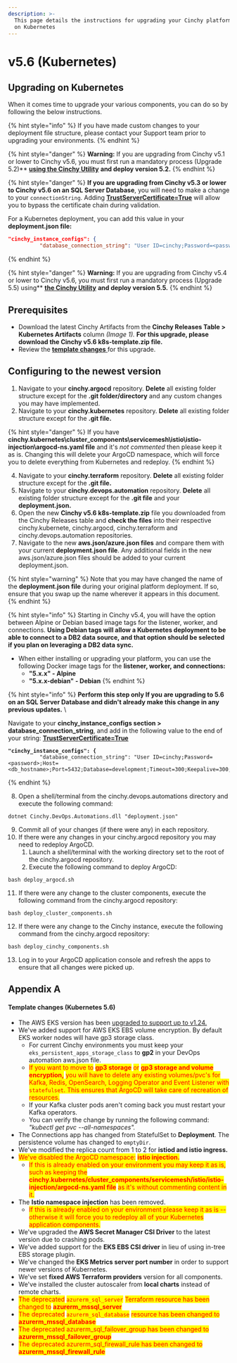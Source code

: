 ```yaml
---
description: >-
  This page details the instructions for upgrading your Cinchy platform to v5.6
  on Kubernetes
---
```


# v5.6 (Kubernetes)

## Upgrading on Kubernetes

When it comes time to upgrade your various components, you can do so by following the below instructions.

{% hint style="info" %}
If you have made custom changes to your deployment file structure, please contact your Support team prior to upgrading your environments.
{% endhint %}

{% hint style="danger" %}
**Warning:** If you are upgrading from Cinchy v5.1 or lower to Cinchy v5.6, you must first run a mandatory process (Upgrade 5.2)\*\* [**using the Cinchy Utility**](../../upgrade-guides/cinchy-upgrade-utility.md) **and deploy version 5.2.**
{% endhint %}

{% hint style="danger" %}
**If you are upgrading from Cinchy v5.3 or lower to Cinchy v5.6 on an SQL Server Database**, you will need to make a change to your `connectionString`. Adding [**TrustServerCertificate=True**](https://learn.microsoft.com/en-us/dotnet/api/system.data.sqlclient.sqlconnectionstringbuilder.trustservercertificate?view=dotnet-plat-ext-6.0) will allow you to bypass the certificate chain during validation.

For a Kubernetes deployment, you can add this value in your **deployment.json file:**

```json
"cinchy_instance_configs": {
          "database_connection_string": "User ID=cinchy;Password=<password>;Host=<db_hostname>;Port=5432;Database=development;Timeout=300;Keepalive=300;TrustServerCertificate=True"}
```
{% endhint %}

{% hint style="danger" %}
**Warning:** If you are upgrading from Cinchy v5.4 or lower to Cinchy v5.6, you must first run a mandatory process (Upgrade 5.5) using\*\* [**the Cinchy Utility**](../../upgrade-guides/cinchy-upgrade-utility.md) **and deploy version 5.5.**
{% endhint %}

## Prerequisites

* Download the latest Cinchy Artifacts from the **Cinchy Releases Table > Kubernetes Artifacts** column _(Image 1)._ **For this upgrade, please download the Cinchy v5.6 k8s-template.zip file.**
* Review the [**template changes** ](v5.6-kubernetes.md#template-changes-kubernetes-5.6)for this upgrade.

## Configuring to the newest version

1. Navigate to your **cinchy.argocd** repository. **Delete** all existing folder structure except for the **.git folder/directory** and any custom changes you may have implemented.
2. Navigate to your **cinchy.kubernetes** repository. **Delete** all existing folder structure except for the **.git file.**

{% hint style="danger" %}
If you have **cinchy.kubernetes\cluster\_components\servicemesh\istio\istio-injection\argocd-ns.yaml file** and it's _not commented_ then please keep it as is. Changing this will delete your ArgoCD namespace, which will force you to delete everything from Kubernetes and redeploy.
{% endhint %}

4. Navigate to your **cinchy.terraform** repository. **Delete** all existing folder structure except for the **.git file.**
5. Navigate to your **cinchy.devops.automation** repository. **Delete** all existing folder structure except for the **.git file** and your **deployment.json.**
6. Open the new **Cinchy v5.6 k8s-template.zip** file you downloaded from the Cinchy Releases table and **check the files** into their respective cinchy.kubernete, cinchy.argocd, cinchy.terraform and cinchy.devops.automation repositories.
7. Navigate to the new **aws.json/azure.json files** and compare them with your current **deployment.json file**. Any additional fields in the new aws.json/azure.json files should be added to your current deployment.json.

{% hint style="warning" %}
Note that you may have changed the name of the **deployment.json file** during your original platform deployment. If so, ensure that you swap up the name wherever it appears in this document.
{% endhint %}

{% hint style="info" %}
Starting in Cinchy v5.4, you will have the option between Alpine or Debian based image tags for the listener, worker, and connections. **Using Debian tags will allow a Kubernetes deployment to be able to connect to a DB2 data source, and that option should be selected if you plan on leveraging a DB2 data sync.**

* When either installing or upgrading your platform, you can use the following Docker image tags for the **listener, worker, and connections:**
  * **"5.x.x" - Alpine**
  * **"5.x.x-debian" - Debian**
{% endhint %}

{% hint style="info" %}
**Perform this step only If you are upgrading to 5.6 on an SQL Server Database and didn't already make this change in any previous updates.** \\

Navigate to your **cinchy\_instance\_configs section > database\_connection\_string**, and add in the following value to the end of your string: [**TrustServerCertificate=True**](https://learn.microsoft.com/en-us/dotnet/api/system.data.sqlclient.sqlconnectionstringbuilder.trustservercertificate?view=dotnet-plat-ext-6.0)

<pre><code><strong>"cinchy_instance_configs": {
</strong>          "database_connection_string": "User ID=cinchy;Password=&#x3C;password>;Host=&#x3C;db_hostname>;Port=5432;Database=development;Timeout=300;Keepalive=300;TrustServerCertificate=True"},
</code></pre>
{% endhint %}

8. Open a shell/terminal from the cinchy.devops.automations directory and execute the following command:

```
dotnet Cinchy.DevOps.Automations.dll "deployment.json"
```

9. Commit all of your changes (if there were any) in each repository.
10. If there were any changes in your cinchy.argocd repository you may need to redeploy ArgoCD.
    1. Launch a shell/terminal with the working directory set to the root of the cinchy.argocd repository.
    2. Execute the following command to deploy ArgoCD:

```
bash deploy_argocd.sh
```

11. If there were any change to the cluster components, execute the following command from the cinchy.argocd repository:

```
bash deploy_cluster_components.sh
```

12. If there were any change to the Cinchy instance, execute the following command from the cinchy.argocd repository:

```
bash deploy_cinchy_components.sh
```

13. Log in to your ArgoCD application console and refresh the apps to ensure that all changes were picked up.

## Appendix A

#### Template changes (Kubernetes 5.6)

* The AWS EKS version has been [upgraded to support up to v1.24.](upgrading-aws-eks-kubernetes-version.md)
* We've added support for AWS EKS EBS volume encryption. By default EKS worker nodes will have gp3 storage class.
  * For current Cinchy environments you must keep your `eks_persistent_apps_storage_class` to **gp2** in your DevOps automation aws.json file.
  * <mark style="color:red;">If you want to move to</mark> <mark style="color:red;">**gp3 storage**</mark> <mark style="color:red;">or</mark> <mark style="color:red;">**gp3 storage and volume encryption,**</mark> <mark style="color:red;">you will have to delete any existing volumes/pvc's for Kafka, Redis, OpenSearch, Logging Operator and Event Listener with</mark> <mark style="color:red;">`statefulset`</mark><mark style="color:red;">. This ensures that ArgoCD will take care of recreation of resources.</mark>
  * If your Kafka cluster pods aren't coming back you must restart your Kafka operators.
  * You can verify the change by running the following command: _"kubectl get pvc --all-namespaces"._
* The Connections app has changed from StatefulSet to **Deployment**. The persistence volume has changed to `emptyDir`.
* We've modified the replica count from 1 to 2 for **istiod and istio ingress.**
* <mark style="color:red;">We've disabled the ArgoCD namespace:</mark> <mark style="color:red;">**istio injection.**</mark>
  * <mark style="color:red;">If this is already enabled on your environment you may keep it as is, such as keeping the</mark> <mark style="color:red;">**cinchy.kubernetes/cluster\_components/servicemesh/istio/istio-injection/argocd-ns.yaml file**</mark> <mark style="color:red;">as it's without commenting content in it.</mark>
* The **Istio namespace injection** has been removed.
  * <mark style="color:red;">If this is already enabled on your environment please keep it as is -- otherwise it will force you to redeploy all of your Kubernetes application components.</mark>
* We've upgraded the **AWS Secret Manager CSI Driver** to the latest version due to crashing pods.
* We've added support for the **EKS EBS CSI driver** in lieu of using in-tree EBS storage plugin.
* We've changed the **EKS Metrics server port number** in order to support newer versions of Kubernetes.
* We've set **fixed AWS Terraform providers** version for all components.
* We've installed the cluster autoscaler from **local charts** instead of remote charts.
* <mark style="color:red;">The deprecated</mark> <mark style="color:red;">`azurerm_sql_server`</mark> <mark style="color:red;">Terraform resource has been changed to</mark> <mark style="color:red;">**azurerm\_mssql\_server**</mark>
* <mark style="color:red;">The deprecated</mark> <mark style="color:red;">`azurerm_sql_database`</mark> <mark style="color:red;">resource has been changed to</mark> <mark style="color:red;">**azurerm\_mssql\_database**</mark>
* <mark style="color:red;">The deprecated azurerm\_sql\_failover\_group has been changed to</mark> <mark style="color:red;">**azurerm\_mssql\_failover\_group**</mark>
* <mark style="color:red;">The deprecated azurerm\_sql\_firewall\_rule has been changed to</mark> <mark style="color:red;">**azurerm\_mssql\_firewall\_rule**</mark>
